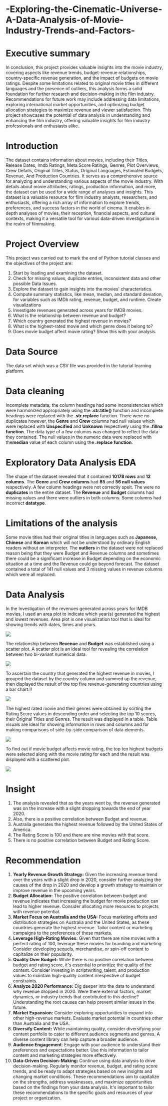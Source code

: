 # -Exploring-the-Cinematic-Universe-A-Data-Analysis-of-Movie-Industry-Trends-and-Factors-
# Executive summary
In conclusion, this project provides valuable insights into the movie industry, covering aspects like revenue trends, budget-revenue relationships, country-specific revenue generation, and the impact of budgets on movie ratings. Despite some limitations related to original movie titles in different languages and the presence of outliers, this analysis forms a solid foundation for further research and decision-making in the film industry. Recommendations for future work may include addressing data limitations, exploring international market opportunities, and optimizing budget allocation strategies to maximize revenue and viewer satisfaction.
This project showcases the potential of data analysis in understanding and enhancing the film industry, offering valuable insights for film industry professionals and enthusiasts alike.
# Introduction
The dataset contains information about movies, including their Titles, Release Dates, Imdb Ratings, Meta Score Ratings, Genres, Plot Overviews, Crew Details, Original Titles, Status, Original Languages, Estimated Budgets, Revenue, And Production Countries. It serves as a comprehensive source for analyzing and understanding various aspects of the movie industry. With details about movie attributes, ratings, production information, and more, the dataset can be used for a wide range of analyses and insights. 
This dataset is a valuable resource for film industry analysts, researchers, and enthusiasts, offering a rich array of information to explore trends, preferences, and success factors in the world of cinema. It enables in-depth analyses of movies, their reception, financial aspects, and cultural contexts, making it a versatile tool for various data-driven investigations in the realm of filmmaking. 
# Project Overview
This project was carried out to mark the end of Python tutorial classes and the objectives of the project are: 
1.	Start by loading and examining the dataset. 
2.	Check for missing values, duplicate entries, inconsistent data and other possible Data Issues.
3.	Explore the dataset to gain insights into the movies' characteristics. 
4.	Compute summary statistics, like mean, median, and standard deviation, for variables such as IMDb rating, revenue, budget, and runtime. Create visualizations 
5.	Investigate revenues generated across years for IMDB movies.
6.	What is the relationship between revenue and budget? 
7.	Which country generated the highest revenue in movies? 
8.	What is the highest-rated movie and which genre does it belong to?
9.	Does movie budget affect movie rating? Show this with your analysis.
# Data Source
The data set which was a CSV file was provided in the tutorial learning platform.
# Data cleaning
Incomplete metadata; the column headings had some inconsistencies which were harmonized appropriately using the **.str.title()** function and incomplete headings were replaced with the **.str.replace** function. There were no duplicates however, the **Genre** and **Crew** columns had null values which were replaced with **Unspecified** and **Unknown** respectively using the **.fillna function**.  The data type of a few columns was changed to reflect the data they contained. The null values in the numeric  data were replaced with the**median** value of each column using the **.replace function**. 
# Exploratory Data Analysis EDA
The shape of the dataset revealed that it contained  **10178 rows** and  **12 columns**. The **Genre** and **Crew columns** had **85** and **56 null values** respectively. A few column headings were not correctly spelt. The were no **duplicates** in the entire dataset. The **Revenue** and **Budget** columns had missing values and there were outliers in both columns. Some columns had incorrect **datatype**. 
# Limitations of the analysis
Some movie titles had their original titles in languages such as **Japanese, Chinese** and **Korean** which will not be understood by ordinary English readers without an interpreter. The **outliers** in the dataset were not replaced reason being that they were Budget and Revenue columns and sometimes there could be a significant increase in Budget depending on the economic situation at a time and the Revenue could go beyond forecast. The dataset contained a total of 141 null values and  3 missing values in revenue columns which were all replaced.
# Data Analysis
In the Investigation of the revenues generated across years for IMDB movies, I used an area plot to indicate which year(s) generated the highest and lowest revenues. Area plot is one visualization tool that is ideal for showing trends with dates, times and years. 

![](py1.png)

The relationship between **Revenue** and **Budget** was established using a scatter plot. A scatter plot is an ideal tool for revealing the correlation between two bi-variant numerical data.

![](py2.png)

To ascertain the country that generated the highest revenue in movies, I grouped the dataset by the country column and summed up the revenue, then displayed the result of the top five revenue-generating countries using a bar chart.!!

![](py4.png)

The highest rated movie and their genres were obtained by sorting the Rating Score values in descending order and selecting the top 10 scores, their Original Titles and Genres. The result was displayed in a table. Table visuals are ideal for showing information in rows and columns and for making comparisons of side–by–side comparison of data elements. 

![](py7.png)

To find out if movie budget affects movie rating, the top ten highest budgets were selected along with the movie rating for each and the result was displayed with a scattered plot.

![](py6.png)

# Insight
1. The analysis revealed that as the years went by, the revenue generated was on the increase with a slight dropping towards the end of year 2020.
2.  Also, there is a positive correlation between Budget and revenue.
3. Australia generates the highest revenue followed by the United States of America.
4. The Rating Score is 100 and there are nine movies with that score.
5. There is no positive correlation between Budget and Rating Score. 
# Recommendation
1.	**Yearly Revenue Growth Strategy:** Given the increasing revenue trend over the years with a slight drop in 2020, consider further analyzing the causes of the drop in 2020 and develop a growth strategy to maintain or improve revenue in the upcoming years.
2.	**Budget Allocation:** The positive correlation between budget and revenue indicates that increasing the budget for movie production can lead to higher revenue. Consider allocating more resources to projects with revenue potential.
3.	**Market Focus on Australia and the USA:** Focus marketing efforts and distribution strategies on Australia and the United States, as these countries generate the highest revenue. Tailor content or marketing campaigns to the preferences of these markets.
4.	**Leverage High-Rating Movies:** Given that there are nine movies with a perfect rating of 100, leverage these movies for branding and marketing. Consider developing sequels, merchandise, or spin-off content to capitalize on their popularity.
5.	**Quality Over Budget:** While there is no positive correlation between budget and rating score, it's essential to prioritize the quality of the content. Consider investing in scriptwriting, talent, and production values to maintain high-quality content irrespective of budget constraints.
6.	**Analyze 2020 Performance:** Dig deeper into the data to understand why revenue dropped in 2020. Were there external factors, market dynamics, or industry trends that contributed to this decline? Understanding the root causes can help prevent similar issues in the future.
7.	**Market Expansion:** Consider exploring opportunities to expand into other high-revenue markets. Evaluate market potential in countries other than Australia and the USA.
8.	**Diversify Content:** While maintaining quality, consider diversifying your content portfolio to cater to different audience segments and genres. A diverse content library can help capture a broader audience.
9.	**Audience Engagement**: Engage with your audience to understand their preferences and expectations better. Use this information to tailor content and marketing strategies more effectively.
10.	**Data-Driven Decision-Making:** Continue using data analysis to drive decision-making. Regularly monitor revenue, budget, and rating score trends, and be ready to adapt strategies based on new insights and changing market conditions.
These recommendations aim to capitalize on the strengths, address weaknesses, and maximize opportunities based on the findings from your data analysis. It's important to tailor these recommendations to the specific goals and resources of your project or organization.

